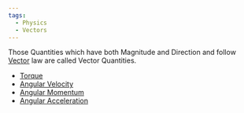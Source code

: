 ```yaml
---
tags:
  - Physics
  - Vectors
---
```

Those Quantities which have both Magnitude and Direction and follow [Vector](Vector.md) law are called Vector Quantities.
- [Torque](../../../Physics/Rotation/Torque.md) 
- [Angular Velocity](../../../Physics/Circular%20Motion/Angular%20Variable/Angular%20Velocity.md) 
- [Angular Momentum](../../../Physics/Rotation/Angular%20Momentum.md) 
- [Angular Acceleration](../../../Physics/Circular%20Motion/Angular%20Variable/Angular%20Acceleration.md) 